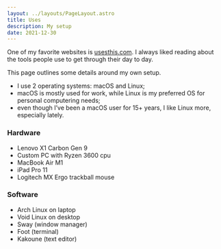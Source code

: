 ```yaml
---
layout: ../layouts/PageLayout.astro
title: Uses
description: My setup
date: 2021-12-30
---
```


One of my favorite websites is [usesthis.com](https://usesthis.com/). I always liked reading about the tools people use to get through their day to day.

This page outlines some details around my own setup.

- I use 2 operating systems: macOS and Linux;
- macOS is mostly used for work, while Linux is my preferred OS for personal computering needs;
- even though I’ve been a macOS user for 15+ years, I like Linux more, especially lately.
 
### Hardware

- Lenovo X1 Carbon Gen 9
- Custom PC with Ryzen 3600 cpu
- MacBook Air M1
- iPad Pro 11
- Logitech MX Ergo trackball mouse 

### Software

- Arch Linux on laptop
- Void Linux on desktop
- Sway (window manager)
- Foot (terminal)
- Kakoune (text editor)
